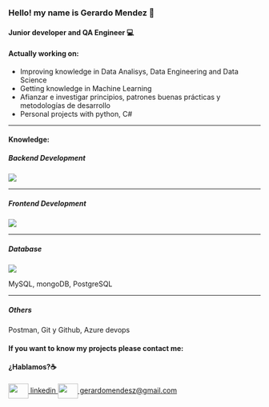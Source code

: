 ### Hello! my name is Gerardo Mendez 👋
#### Junior developer and QA Engineer 💻



#### Actually working on:

- Improving knowledge in Data Analisys, Data Engineering and Data Science
- Getting knowledge in Machine Learning
- Afianzar e investigar principios, patrones buenas prácticas y metodologías de desarrollo
- Personal projects with python, C#
___


#### Knowledge:

##### Backend Development

<img src="https://skillicons.dev/icons?i=python,cs" />

____

##### Frontend Development

<img src="https://skillicons.dev/icons?i=django,dotnet,js,html,css,bootstrap" />

_____

##### Database

<img src="https://skillicons.dev/icons?i=mysql,mongodb,postgre,sqlite" />

MySQL, mongoDB, PostgreSQL

_____

 ##### Others
 
 Postman, Git y Github, Azure devops


#### If you want to know my projects please contact me:

#### ¿Hablamos?☕️

<p align="left">
<a href="https://www.linkedin.com/in/gerardo-mendez-051780127/" target="blank">
  <img align="center" src="https://skillicons.dev/icons?i=linkedin" alt="" height="30" width="40" />
  linkedin </a>

<a href="mailto:gerardomendesz@gmail.com " target="blank">
<img align="center" src="" alt="" height="30" width="40" />
  gerardomendesz@gmail.com </a>
</p>
